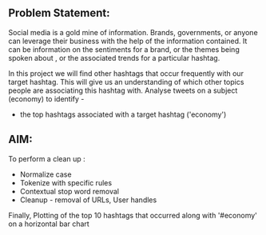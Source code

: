 ## Problem Statement: 
Social media is a gold mine of information. Brands, governments, or anyone  can leverage their business with the help of the information contained. 
It can be information on the sentiments for a brand, or the themes being spoken about , or the associated trends for a particular hashtag.

In this project we will find other hashtags that occur frequently with our target hashtag. This will give us an understanding of which  other topics people are associating this hashtag with.
Analyse tweets on a subject (economy) to identify -   
- the top hashtags associated with a target hashtag ('economy')

## AIM:
To perform a clean up :  
- Normalize case
- Tokenize with specific rules
- Contextual stop word removal
- Cleanup - removal of URLs, User handles

Finally, Plotting of the top 10 hashtags that occurred along with '#economy' on a horizontal bar chart
